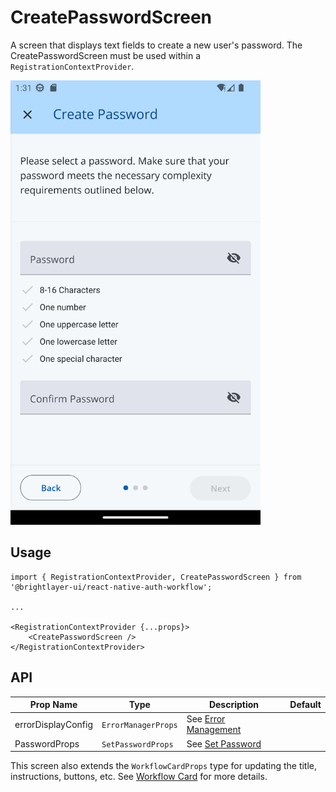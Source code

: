 # CreatePasswordScreen

A screen that displays text fields to create a new user's password. The CreatePasswordScreen must be used within a `RegistrationContextProvider`.

<img width="400" alt="Create Password" src="../../media/screens/create-password.png">

## Usage

```tsx
import { RegistrationContextProvider, CreatePasswordScreen } from '@brightlayer-ui/react-native-auth-workflow';

...

<RegistrationContextProvider {...props}>
    <CreatePasswordScreen />
</RegistrationContextProvider>
```

## API

| Prop Name          | Type                | Description                                       | Default |
| ------------------ | ------------------- | ------------------------------------------------- | ------- |
| errorDisplayConfig | `ErrorManagerProps` | See [Error Management](../error-management.md)    |         |
| PasswordProps      | `SetPasswordProps`  | See [Set Password](../components/set-password.md) |         |

This screen also extends the `WorkflowCardProps` type for updating the title, instructions, buttons, etc. See [Workflow Card](../components/workflow-card.md) for more details.
